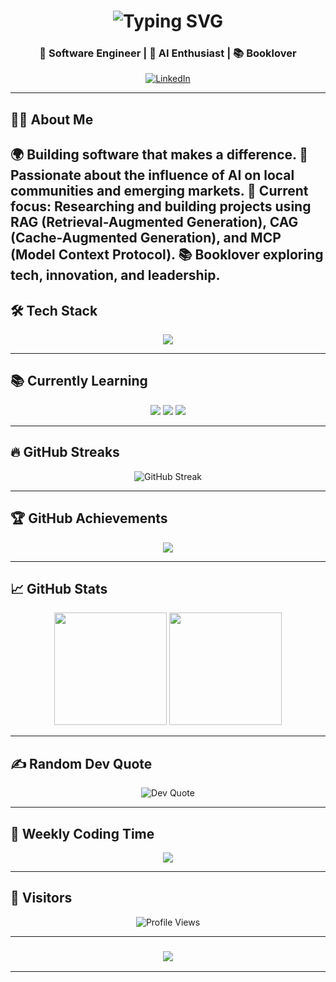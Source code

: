 <h1 align="center">
  <img src="https://readme-typing-svg.herokuapp.com?font=Righteous&size=40&center=true&vCenter=true&width=500&height=70&duration=4000&lines=Hi+There!+👋;+I'm+Abebe+Biru!" alt="Typing SVG" />
</h1>

<h3 align="center">🚀 Software Engineer | 🤖 AI Enthusiast | 📚 Booklover</h3>

<p align="center">
  <a href="https://linkedin.com/in/abebe-biru" target="_blank">
    <img src="https://img.shields.io/badge/-LinkedIn-0077B5?style=for-the-badge&logo=linkedin&logoColor=white" alt="LinkedIn">
  </a>
</p>

---

## 🧑‍💻 About Me

🌍 Building software that makes a difference.
🤖 Passionate about the influence of AI on local communities and emerging markets.
🎯 Current focus: Researching and building projects using **RAG (Retrieval-Augmented Generation)**, **CAG (Cache-Augmented Generation)**, and **MCP (Model Context Protocol)**.
📚 Booklover exploring tech, innovation, and leadership.
---

## 🛠️ Tech Stack

<p align="center">
  <img src="https://skillicons.dev/icons?i=js,ts,react,nextjs,python,php,laravel,html,css,git,github" />
</p>

---

## 📚 Currently Learning

<p align="center">
  <img src="https://img.shields.io/badge/Learning-RAG-blue?style=for-the-badge" />
  <img src="https://img.shields.io/badge/Learning-CAG-green?style=for-the-badge" />
  <img src="https://img.shields.io/badge/Learning-MCP-purple?style=for-the-badge" />
</p>

---

## 🔥 GitHub Streaks

<p align="center">
  <img src="https://github-readme-streak-stats.herokuapp.com/?user=Abebe-Biru&theme=tokyonight_duo&hide_border=true" alt="GitHub Streak" />
</p>

---

## 🏆 GitHub Achievements

<p align="center">
  <img src="https://github-profile-trophy.vercel.app/?username=Abebe-Biru&theme=onestar&no-frame=true&row=2&column=3" />
</p>

---

## 📈 GitHub Stats

<p align="center">
  <img src="https://github-readme-stats.vercel.app/api?username=Abebe-Biru&show_icons=true&theme=tokyonight&hide_border=true&count_private=true" height="180em" />
  <img src="https://github-readme-stats.vercel.app/api/top-langs/?username=Abebe-Biru&layout=compact&langs_count=8&theme=tokyonight&hide_border=true" height="180em"/>
</p>

---

## ✍️ Random Dev Quote

<p align="center">
  <img src="https://quotes-github-readme.vercel.app/api?type=horizontal&theme=dark" alt="Dev Quote" />
</p>

---

## 📅 Weekly Coding Time

<!-- You need Wakatime for this -->
<p align="center">
  <img src="https://github-readme-stats.vercel.app/api/wakatime?username=abebe_biru&theme=tokyonight&layout=compact" />
</p>

---

## 🌟 Visitors

<p align="center">
  <img src="https://komarev.com/ghpvc/?username=Abebe-Biru&style=flat-square&color=brightgreen" alt="Profile Views"/>
</p>

---

<h3 align="center">
  <img src="https://readme-typing-svg.herokuapp.com/?font=Righteous&size=25&center=true&vCenter=true&width=500&height=70&duration=4000&lines=🎉+Glad+you're+here!+🤗;🎉+እዚህ+በመምጣትህ/ሽ+ደስ+ብሎኛል!+🤗">
</h3>

---

